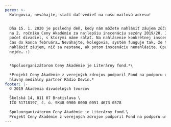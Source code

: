 ```yaml
---
perex: >-
  Kolegovia, neváhajte, stačí dať vedieť na našu mailovú adresu!


  Dňa 15. 1. 2020 je posledný deň, kedy nám môžete nahlásiť záujem zúčastniť sa
  na 2. ročníku Ceny Akadémie za najlepšiu inscenáciu sezóny 2019/20. Ide len o
  počet divadiel, s ktorými máme rátať. Na nahlásenie konkrétnej inscenácie je
  čas do konca februára… Neváhajte, kolegovia, systém funguje tak, že treba
  nahlásiť záujem, nič sa nestane, ak potom inscenáciu nenahlásite. Opačne to
  nejde… :)


  *Spoluorganizátorom Ceny Akadémie je Literárny fond.*\

  *Projekt Ceny Akadémie z verejných zdrojov podporil Fond na podporu umenia,
  hlavný mediálny partner Rádio Devín.*
footer: |-
  © 2019 Akadémia divadelných tvorcov

  Školská 14, 811 07 Bratislava \
  IČO 51718197, č. ú. SK48 0900 0000 0051 4673 0578

  Spoluorganizátorom Ceny Akadémie je Literárny fond.\
  Projekt Ceny Akadémie z verejných zdrojov podporil Fond na podporu umenia.
---
```


